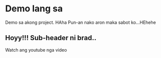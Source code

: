 # Demo lang sa

Demo sa akong project. HAha
Pun-an nako aron maka sabot ko...HEhehe

## Hoyy!!! Sub-header ni brad..
Watch ang youtube nga video